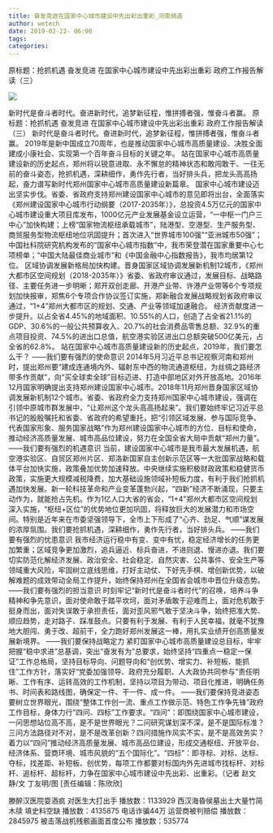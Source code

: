 ```yaml
---
title: 奋发竞进在国家中心城市建设中先出彩出重彩_河南频道
author: wetech
date: 2019-02-22- 06:00
tags: 
categories: 
---
```

原标题：抢抓机遇 奋发竞进 在国家中心城市建设中先出彩出重彩 政府工作报告解读（三）
<!-- more -->
                
<img align="center" border="0" src="http://p2.ifengimg.com/a/2016/0810/204c433878d5cf9size1_w16_h16.png" />
                
            
新时代是奋斗者时代。奋进新时代，追梦新征程，惟拼搏者强，惟奋斗者赢。
原标题：抢抓机遇 奋发竞进 在国家中心城市建设中先出彩出重彩 政府工作报告解读（三）
新时代是奋斗者时代。奋进新时代，追梦新征程，惟拼搏者强，惟奋斗者赢。
2019年是新中国成立70周年，也是推动国家中心城市高质量建设、决胜全面建成小康社会、实现第一个百年奋斗目标的关键之年。
站在国家中心城市高质量建设新的历史起点，郑州将以锐意进取、永不懈怠的精神状态和敢闯敢干、一往无前的奋斗姿态，抢抓机遇，深耕细作，勇作先行者，当好排头兵，把龙头高高扬起，奋力谱写新时代郑州国家中心城市高质量建设新篇章。
国家中心城市建设迈出坚实步伐。省委、省政府支持郑州建设国家中心城市的意见即将出台，全面落实《郑州建设国家中心城市行动纲要（2017-2035年）》，总投资4.5万亿元的国家中心城市建设重大项目库发布，1000亿元产业发展基金设立运营，“一中枢一门户三中心”加快构建；上榜“国家物流枢纽承载城市”，陆港型、空港型、生产服务型、商贸服务型物流枢纽地位巩固提升；首次进入“世界城市100强”“亚洲城市50强”；中国社科院研究机构发布的“国家中心城市指数”中，我市荣登潜在国家重要中心七项榜单；“中国大陆最佳商业城市”和《中国金融中心指数报告》，我市均居第12位。
区域协调发展新格局加快构建。晋身国家区域协调发展新机制12城市，《郑州大都市区空间规划（2018-2035年）》省委、省政府审议通过，发展目标、战略路径、主要任务进一步明晰；郑开双创走廊、开港产业带、许港产业带等6个专项规划加快报审，郑焦6个专项合作协议签订实施，郑新融合发展战略规划省政府审议通过，“1+4”郑州大都市区的规划、交通、产业等领域加速融合。
经济贡献度进一步提升。以占全省4.45%的地域面积、10.55%的人口，创造了占全省21.1%的GDP、30.6%的一般公共预算收入、20.7%的社会消费品零售总额、32.9%的重点项目投资、74.5%的进出口总值，航空港实验区进出口总额突破500亿美元，占全省的62.8%。
站在国家中心城市高质量建设新的历史起点，2019年，我们要怎么干？
——我们要有强烈的使命意识
2014年5月习近平总书记视察河南和郑州时，提出郑州要“建成连通境内外、辐射东中西的物流通道枢纽，为丝绸之路经济带多作贡献”，向“买全球卖全球”目标迈进、打造中部地区对外开放高地。2016年12月国家明确提出支持郑州建设国家中心城市。2018年11月郑州晋身国家区域协调发展新机制12个城市。省委、省政府全力支持郑州国家中心城市建设，强调在引领中原城市群发展中，“让郑州这个龙头高高扬起来”。我们要始终牢记习近平总书记的殷殷嘱托和省委、省政府的希望重托，把“引领区域发展、参与国际竞争、代表国家形象、服务国家战略”作为郑州建设国家中心城市的方位、目标和使命，推动经济高质量发展、城市高品位建设，努力在全国全省大局中贡献“郑州力量”。
——我们要有强烈的机遇意识
当前，建设国家中心城市是我市最大发展机遇，航空港实验区、自贸区郑州片区、郑洛新国家自主创新示范区等一大批国家战略和载体平台加快实施，政策叠加优势加速释放。中央继续实施积极财政政策和稳健货币政策，实施更大规模减税降费，加大基础设施领域补短板力度，有利于我们抢抓机遇加快发展。新一轮科技革命和产业变革蓬勃兴起，“四新”经济不断涌现，只要主动作为，就能抢占先机。作为1亿人口大省的省会，“1+4”郑州大都市区空间规划深入实施，“枢纽+区位”的优势地位更加巩固，将释放巨大的发展潜力和市场空间。特别是近年来在市委坚强领导下，全市上下形成了“心齐、劲足、气顺”谋发展的浓厚氛围。我们要抢抓机遇，深耕细作，勇作先行者，当好排头兵。
——我们要有强烈的忧患意识
我市经济运行稳中有变、变中有忧，稳定经济增长的任务更加繁重；区域竞争更加激烈，追兵逼近、标兵奋进，不进则退、慢进亦退。我们要切实防范化解经济发展、政治安全、社会稳定、自然灾害、公共事件、安全生产等领域重大风险，牢固树立底线思维，打好主动仗、下好先手棋、增创新优势，以破解难题的成效带动全局工作提升，始终保持郑州在全国省会城市中晋位升级态势。
——我们要有强烈的担当意识
时刻牢记“新时代是奋斗者时代”的召唤，培养斗争精神和争先意识，面对使命敢于踏平坎坷，面对矛盾敢于迎难而上，面对危机敢于挺身而出，面对失误敢于承担责任，面对歪风邪气敢于坚决斗争，始终把准大势、顺应趋势，走对路子、踩准鼓点。只要有利于发展、有利于人民幸福，就毫不犹豫地大胆闯、勇于改、超前干，全力跑好郑州发展这一棒，用扎实业绩开创高质量发展新境界。
——我们要保持战略定力
紧盯国家中心城市高质量建设总目标，牢牢把握“稳中求进”总基调，突出“奋发有为”总要求，始终坚持“四重点一稳定一保证”工作总格局，坚持目标导向、问题导向和“创优势、增实力、补短板、能抓住”工作方针，落实好“党委加强领导、政府充分履职、人大政协共同参与”责任明晰、工作有序、运转高效的工作机制，坚持以项目为带动、项目化推进，明确任务书、时间表和路线图，确保定一件、干一件、成一件。
——我们要保持竞进姿态
要树立世界眼光，围绕“整体工作创一流、重点工作做示范、特色工作争先锋”政府工作目标，身体力行“四问、四标”工作要求。“四问”：即围绕国家中心城市建设，一问思想站位高不高，是不是世界眼光？二问研究谋划深不深，是不是国际标准？三问方法路径对不对，是不是改革创新？四问措施作风实不实，是不是高效务实？着力以“四问”推动经济高质量发展、城市高品位建设，形成交通枢纽、开放平台、经济体系、营商环境、城市风貌的“五个国际化”。“四标”：即寻标、对标、达标、夺标，找差距、补短板、创优势，每项工作都要对标国内外先进城市找标杆、对标杆、追标杆、超标杆，力争在国家中心城市建设中先出彩、出重彩。（记者 赵文静/文 丁友明/图
[责任编辑：陈欣欣]
            
滕醉汉医院耍酒疯 对医生大打出手
播放数：1133929
西汉海昏侯墓出土大量竹简木牍 填史料空缺
播放数：4135875
电话诈骗44万 运营商被判赔偿
播放数：2845975
被击落战机残骸画面首度公布
播放数：535774
